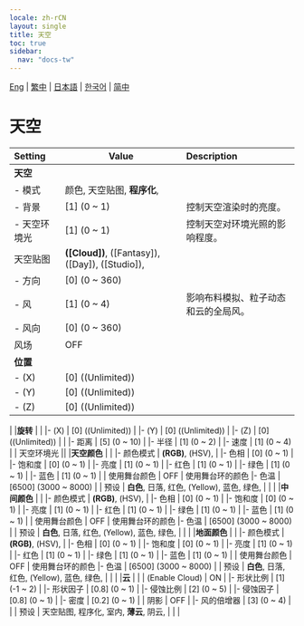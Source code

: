```yaml
---
locale: zh-rCN
layout: single
title: 天空
toc: true
sidebar:
  nav: "docs-tw"
---
```

[Eng](/dancexr/menu/2025.4/scene/sky) | [繁中](/tw/dancexr/menu/2025.4/scene/sky) | [日本語](/jp/dancexr/menu/2025.4/scene/sky) | [한국어](/kr/dancexr/menu/2025.4/scene/sky) | [简中](/zh/dancexr/menu/2025.4/scene/sky)

# 天空



| Setting | Value | Description |
| :--- | --- | :--- |
|**天空** | | 
|- 模式 | 颜色, 天空贴图, **程序化**,  | 
|- 背景 | [1] (0 ~ 1) | 控制天空渲染时的亮度。
|- 天空环境光 | [1] (0 ~ 1) | 控制天空对环境光照的影响程度。
| 天空贴图 | **([Cloud])**, ([Fantasy]), ([Day]), ([Studio]),  |  |
|- 方向 | [0] (0 ~ 360) | 
|- 风 | [1] (0 ~ 4) | 影响布料模拟、粒子动态和云的全局风。
|- 风向 | [0] (0 ~ 360) | 
| 风场 | OFF | 
|**位置** | | 
|- (X) | [0] ((Unlimited)) | 
|- (Y) | [0] ((Unlimited)) | 
|- (Z) | [0] ((Unlimited)) | 
|
|**旋转** | | 
|- (X) | [0] ((Unlimited)) | 
|- (Y) | [0] ((Unlimited)) | 
|- (Z) | [0] ((Unlimited)) | 
|
|- 距离 | [5] (0 ~ 10) | 
|- 半径 | [1] (0 ~ 2) | 
|- 速度 | [1] (0 ~ 4) | 
| 天空环境光 || 
|**天空颜色** | | 
|- 颜色模式 | **(RGB)**, (HSV),  | 
|- 色相 | [0] (0 ~ 1) | 
|- 饱和度 | [0] (0 ~ 1) | 
|- 亮度 | [1] (0 ~ 1) | 
|- 红色 | [1] (0 ~ 1) | 
|- 绿色 | [1] (0 ~ 1) | 
|- 蓝色 | [1] (0 ~ 1) | 
| 使用舞台颜色 | OFF | 使用舞台环的颜色
|- 色温 | [6500] (3000 ~ 8000) | 
| 预设 | **白色**, 日落, 红色, (Yellow), 蓝色, 绿色,  |  |
|
|**中间颜色** | | 
|- 颜色模式 | **(RGB)**, (HSV),  | 
|- 色相 | [0] (0 ~ 1) | 
|- 饱和度 | [0] (0 ~ 1) | 
|- 亮度 | [1] (0 ~ 1) | 
|- 红色 | [1] (0 ~ 1) | 
|- 绿色 | [1] (0 ~ 1) | 
|- 蓝色 | [1] (0 ~ 1) | 
| 使用舞台颜色 | OFF | 使用舞台环的颜色
|- 色温 | [6500] (3000 ~ 8000) | 
| 预设 | **白色**, 日落, 红色, (Yellow), 蓝色, 绿色,  |  |
|
|**地面颜色** | | 
|- 颜色模式 | **(RGB)**, (HSV),  | 
|- 色相 | [0] (0 ~ 1) | 
|- 饱和度 | [0] (0 ~ 1) | 
|- 亮度 | [1] (0 ~ 1) | 
|- 红色 | [1] (0 ~ 1) | 
|- 绿色 | [1] (0 ~ 1) | 
|- 蓝色 | [1] (0 ~ 1) | 
| 使用舞台颜色 | OFF | 使用舞台环的颜色
|- 色温 | [6500] (3000 ~ 8000) | 
| 预设 | **白色**, 日落, 红色, (Yellow), 蓝色, 绿色,  |  |
|
|**云** | | 
| (Enable Cloud) | ON | 
|- 形状比例 | [1] (-1 ~ 2) | 
|- 形状因子 | [0.8] (0 ~ 1) | 
|- 侵蚀比例 | [2] (0 ~ 5) | 
|- 侵蚀因子 | [0.8] (0 ~ 1) | 
|- 密度 | [0.2] (0 ~ 1) | 
| 阴影 | OFF | 
|- 风的倍增器 | [3] (0 ~ 4) | 
|
| 预设 | 天空贴图, 程序化, 室内, **薄云**, 阴云,  |  |
|

